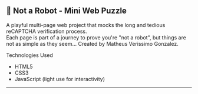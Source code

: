 🤖 Not a Robot - Mini Web Puzzle
---
A playful multi-page web project that mocks the long and tedious reCAPTCHA verification process.  
Each page is part of a journey to prove you're "not a robot", but things are not as simple as they seem...
Created by Matheus Verissimo Gonzalez.

Technologies Used
- HTML5
- CSS3 
- JavaScript (light use for interactivity)
---
